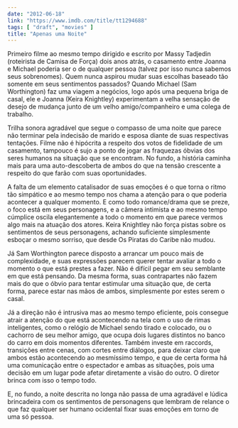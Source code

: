 ```yaml
---
date: "2012-06-18"
link: "https://www.imdb.com/title/tt1294688"
tags: [ "draft", "movies" ]
title: "Apenas uma Noite"
---
```

Primeiro filme ao mesmo tempo dirigido e escrito por Massy Tadjedin (roteirista de Camisa de Força) dois anos atrás, o casamento entre Joanna e Michael poderia ser o de qualquer pessoa (talvez por isso nunca sabemos seus sobrenomes). Quem nunca aspirou mudar suas escolhas baseado tão somente em seus sentimentos passados? Quando Michael (Sam Worthington) faz uma viagem a negócios, logo após uma pequena briga de casal, ele e Joanna (Keira Knightley) experimentam a velha sensação de desejo de mudança junto de um velho amigo/companheiro e uma colega de trabalho.

Trilha sonora agradável que segue o compasso de uma noite que parece não terminar pela indecisão de marido e esposa diante de suas respectivas tentações. Filme não é hipócrita a respeito dos votos de fidelidade de um casamento, tampouco é sujo a ponto de jogar as fraquezas óbvias dos seres humanos na situação que se encontram. No fundo, a história caminha mais para uma auto-descoberta de ambos do que na tensão crescente a respeito do que farão com suas oportunidades.

A falta de um elemento catalisador de suas emoções é o que torna o ritmo tão simpático e ao mesmo tempo nos chama a atenção para o que poderia acontecer a qualquer momento. E como todo romance/drama que se preze, o foco está em seus personagens, e a câmera intimista e ao mesmo tempo cúmplice oscila elegantemente a todo o momento em que parece vermos algo mais na atuação dos atores. Keira Knightley não força pistas sobre os sentimentos de seus personagens, achando suficiente simplesmente esboçar o mesmo sorriso, que desde Os Piratas do Caribe não mudou.

Já Sam Worthington parece disposto a arrancar um pouco mais de complexidade, e suas expressões parecem querer tentar avaliar a todo o momento o que está prestes a fazer. Não é difícil pegar em seu semblante em que está pensando. Da mesma forma, suas contrapartes não fazem mais do que o óbvio para tentar estimular uma situação que, de certa forma, parece estar nas mãos de ambos, simplesmente por estes serem o casal.

Já a direção não é intrusiva mas ao mesmo tempo eficiente, pois consegue atrair a atenção do que está acontecendo na tela com o uso de rimas inteligentes, como o relógio de Michael sendo tirado e colocado, ou o cachorro de seu melhor amigo, que ocupa dois lugares distintos no banco do carro em dois momentos diferentes. Também investe em raccords, transições entre cenas, com cortes entre diálogos, para deixar claro que ambos estão acontecendo ao mesmíssimo tempo, e que de certa forma há uma comunicação entre o espectador e ambas as situações, pois uma decisão em um lugar pode afetar diretamente a visão do outro. O diretor brinca com isso o tempo todo.

E, no fundo, a noite descrita no longa não passa de uma agradável e lúdica brincadeira com os sentimentos de personagens que lembram de relance o que faz qualquer ser humano ocidental fixar suas emoções em torno de uma só pessoa.

